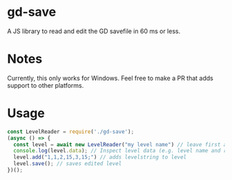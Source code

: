 # gd-save
A JS library to read and edit the GD savefile in 60 ms or less.

# Notes
Currently, this only works for Windows. Feel free to make a PR that adds support to other platforms.

# Usage
```js
const LevelReader = require('./gd-save');
(async () => {
  const level = await new LevelReader("my level name") // leave first argument empty to edit newest level
  console.log(level.data); // Inspect level data (e.g. level name and raw and decoded level string)
  level.add("1,1,2,15,3,15;") // adds levelstring to level
  level.save(); // saves edited level
})();
```
